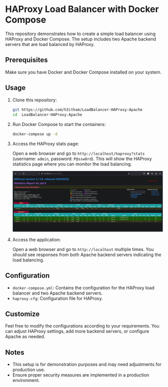 # HAProxy Load Balancer with Docker Compose

This repository demonstrates how to create a simple load balancer using HAProxy and Docker Compose. The setup includes two Apache backend servers that are load balanced by HAProxy.

## Prerequisites

Make sure you have Docker and Docker Compose installed on your system.

## Usage

1. Clone this repository:

    ```bash
    git https://github.com/h3itham/LoadBalancer-HAProxy-Apache
    cd  LoadBalancer-HAProxy-Apache 
    ```

2. Run Docker Compose to start the containers:

    ```bash
    docker-compose up -d
    ```

3. Access the HAProxy stats page:
   
   Open a web browser and go to `http://localhost/haproxy?stats` (username: `admin`, password: `P@ssw0rd`). This will show the HAProxy statistics page where you can monitor the load balancing.

   ![stats.png](./img/stats.png)


4. Access the application:

   Open a web browser and go to `http://localhost` multiple times. You should see responses from both Apache backend servers indicating the load balancing.

## Configuration

- `docker-compose.yml`: Contains the configuration for the HAProxy load balancer and two Apache backend servers.
- `haproxy.cfg`: Configuration file for HAProxy.


## Customize

Feel free to modify the configurations according to your requirements. You can adjust HAProxy settings, add more backend servers, or configure Apache as needed.

## Notes

- This setup is for demonstration purposes and may need adjustments for production use.
- Ensure proper security measures are implemented in a production environment.




